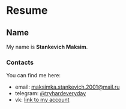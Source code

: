 # **Resume**
## **Name**
My name is **Stankevich Maksim**.
### **Contacts**
You can find me here:
* email: maksimka.stankevich.2001@mail.ru
* telegram: [@tryhardeveryday](https://t.me/tryhardeveryday)
* vk: [link to my account](https://vk.com/tryhardeveryday)

